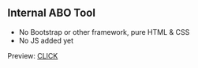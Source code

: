 ## Internal ABO Tool

- No Bootstrap or other framework, pure HTML & CSS
- No JS added yet

Preview: [CLICK](https://evelyndotjs.github.io/qs-tool-v2/)
